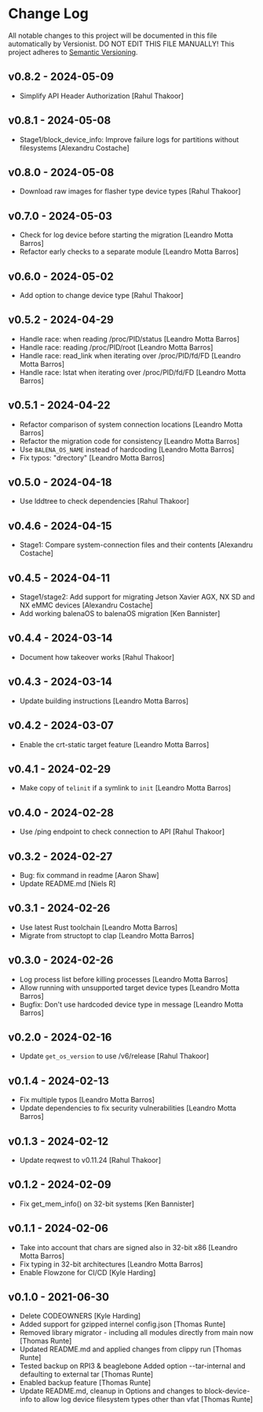 # Change Log

All notable changes to this project will be documented in this file
automatically by Versionist. DO NOT EDIT THIS FILE MANUALLY!
This project adheres to [Semantic Versioning](http://semver.org/).

## v0.8.2 - 2024-05-09

* Simplify API Header Authorization [Rahul Thakoor]

## v0.8.1 - 2024-05-08

* Stage1/block_device_info: Improve failure logs for partitions without filesystems [Alexandru Costache]

## v0.8.0 - 2024-05-08

* Download raw images for flasher type device types [Rahul Thakoor]

## v0.7.0 - 2024-05-03

* Check for log device before starting the migration [Leandro Motta Barros]
* Refactor early checks to a separate module [Leandro Motta Barros]

## v0.6.0 - 2024-05-02

* Add option to change device type [Rahul Thakoor]

## v0.5.2 - 2024-04-29

* Handle race: when reading /proc/PID/status [Leandro Motta Barros]
* Handle race: reading /proc/PID/root [Leandro Motta Barros]
* Handle race: read_link when iterating over /proc/PID/fd/FD [Leandro Motta Barros]
* Handle race: lstat when iterating over /proc/PID/fd/FD [Leandro Motta Barros]

## v0.5.1 - 2024-04-22

* Refactor comparison of system connection locations [Leandro Motta Barros]
* Refactor the migration code for consistency [Leandro Motta Barros]
* Use `BALENA_OS_NAME` instead of hardcoding [Leandro Motta Barros]
* Fix typos: "drectory" [Leandro Motta Barros]

## v0.5.0 - 2024-04-18

* Use lddtree to check dependencies [Rahul Thakoor]

## v0.4.6 - 2024-04-15

* Stage1: Compare system-connection files and their contents [Alexandru Costache]

## v0.4.5 - 2024-04-11

* Stage1/stage2: Add support for migrating Jetson Xavier AGX, NX SD and NX eMMC devices [Alexandru Costache]
* Add working balenaOS to balenaOS migration [Ken Bannister]

## v0.4.4 - 2024-03-14

* Document how takeover works [Rahul Thakoor]

## v0.4.3 - 2024-03-14

* Update building instructions [Leandro Motta Barros]

## v0.4.2 - 2024-03-07

* Enable the crt-static target feature [Leandro Motta Barros]

## v0.4.1 - 2024-02-29

* Make copy of `telinit` if a symlink to `init` [Leandro Motta Barros]

## v0.4.0 - 2024-02-28

* Use /ping endpoint to check connection to API [Rahul Thakoor]

## v0.3.2 - 2024-02-27

* Bug: fix command in readme [Aaron Shaw]
* Update README.md [Niels R]

## v0.3.1 - 2024-02-26

* Use latest Rust toolchain [Leandro Motta Barros]
* Migrate from structopt to clap [Leandro Motta Barros]

## v0.3.0 - 2024-02-26

* Log process list before killing processes [Leandro Motta Barros]
* Allow running with unsupported target device types [Leandro Motta Barros]
* Bugfix: Don't use hardcoded device type in message [Leandro Motta Barros]

## v0.2.0 - 2024-02-16

* Update `get_os_version` to use /v6/release [Rahul Thakoor]

## v0.1.4 - 2024-02-13

* Fix multiple typos [Leandro Motta Barros]
* Update dependencies to fix security vulnerabilities [Leandro Motta Barros]

## v0.1.3 - 2024-02-12

* Update reqwest to v0.11.24 [Rahul Thakoor]

## v0.1.2 - 2024-02-09

* Fix get_mem_info() on 32-bit systems [Ken Bannister]

## v0.1.1 - 2024-02-06

* Take into account that chars are signed also in 32-bit x86 [Leandro Motta Barros]
* Fix typing in 32-bit architectures [Leandro Motta Barros]
* Enable Flowzone for CI/CD [Kyle Harding]

## v0.1.0 - 2021-06-30

* Delete CODEOWNERS [Kyle Harding]
* Added support for gzipped internel config.json [Thomas Runte]
* Removed library migrator - including all modules directly from main now [Thomas Runte]
* Updated README.md and applied changes from clippy run [Thomas Runte]
* Tested backup on RPI3 & beaglebone Added option --tar-internal and defaulting to external tar [Thomas Runte]
* Enabled backup feature [Thomas Runte]
* Update README.md, cleanup in Options and changes to block-device-info to allow log device filesystem types other than vfat [Thomas Runte]

